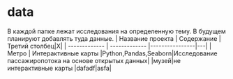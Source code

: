 # data
В каждой папке лежат исследования на определенную тему. В будущем планируют добавлять туда данные.
|  Название проекта  | Содержание |Третий столбец|X|
| ------------- | ------------- |----------------|---|
| Метро | Интерактивные карты   |Python,Pandas,Seaborn|Исследование пассажиропотока на основе открытых данных|
|музей|не интерактивные карты  |dafadf|asfa|
